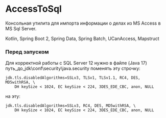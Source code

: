 # AccessToSql
Консольная утилита для импорта информации о делах из MS Access в MS Sql Server.

Kotlin, Spring Boot 2, Spring Data, Spring Batch, UCanAccess, Mapstruct

### Перед запуском
Для корректной работы с SQL Server 12 нужно в файле (Java 17) путь_до_jdk\conf\security\java.security поменять эту строчку:
```
jdk.tls.disabledAlgorithms=SSLv3, TLSv1, TLSv1.1, RC4, DES, MD5withRSA, \
    DH keySize < 1024, EC keySize < 224, 3DES_EDE_CBC, anon, NULL
```
на эту:
```
jdk.tls.disabledAlgorithms=SSLv3, RC4, DES, MD5withRSA, \
    DH keySize < 1024, EC keySize < 224, 3DES_EDE_CBC, anon, NULL
```
